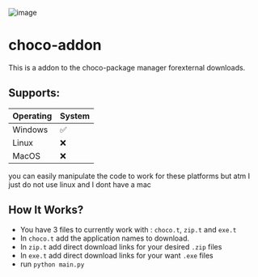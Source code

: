 ![image](https://user-images.githubusercontent.com/82535503/167408437-51562cf7-7d50-4999-b2b8-63e2aea890c5.png)


# choco-addon
This is a addon to the choco-package manager forexternal downloads.


## Supports:
| Operating         |     System        |    
| -------------     | -------------     |
| Windows           |         ✅         |
| Linux             |     ❌  |
| MacOS             |     ❌  |

you can easily manipulate the code to work for these platforms but atm I just do not use linux and I dont have a mac


##  How It Works?
- You have 3 files to currently work with : `choco.t`, `zip.t` and `exe.t`
- In `choco.t` add the application names to download.
- In `zip.t` add direct download links for your desired `.zip` files
- In `exe.t` add direct download links for your want `.exe` files
- run `python main.py`
